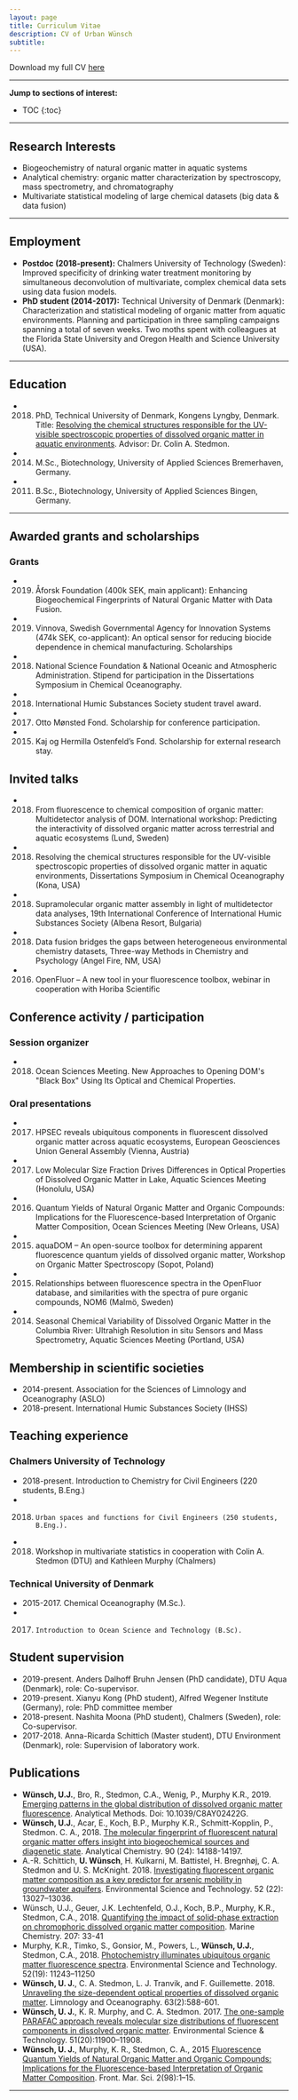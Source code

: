```yaml
---
layout: page
title: Curriculum Vitae
description: CV of Urban Wünsch
subtitle: 
---
```


Download my full CV [here](https://chalmersuniversity.box.com/shared/static/kh7rj610icutjbe9rdhomv996zfpou5j.pdf)

---
__Jump to sections of interest:__

- TOC
{:toc}




---
## Research Interests

- Biogeochemistry of natural organic matter in aquatic systems
- Analytical chemistry: organic matter characterization by spectroscopy, mass spectrometry, and chromatography
- Multivariate statistical modeling of large chemical datasets (big data & data fusion)

---
## Employment

- __Postdoc (2018-present):__ Chalmers University of Technology (Sweden): Improved specificity of drinking water treatment monitoring by simultaneous deconvolution of multivariate, complex chemical data sets using data fusion models.
- __PhD student (2014-2017):__ Technical University of Denmark (Denmark): Characterization and statistical modeling of organic matter from aquatic environments. Planning and participation in three sampling campaigns spanning a total of seven weeks. Two moths spent with colleagues at the Florida State University and Oregon Health and Science University (USA).

---

## Education
- 2018.	PhD, Technical University of Denmark, Kongens Lyngby, Denmark. Title: [Resolving the chemical structures responsible for the UV-visible spectroscopic properties of dissolved organic matter in aquatic environments](http://orbit.dtu.dk/en/publications/resolving-the-chemical-structures-responsible-for-the-uvvisible-spectroscopic-properties-of-dissolved-organic-matter-in-aquatic-environments(0afd92e0-01cf-4ada-b684-a6b66f44da84).html). Advisor: Dr. Colin A. Stedmon.
- 2014.	M.Sc., Biotechnology, University of Applied Sciences Bremerhaven, Germany.
- 2011.	B.Sc., Biotechnology, University of Applied Sciences Bingen, Germany.

---

## Awarded grants and scholarships

### Grants

- 2019.	Åforsk Foundation (400k SEK, main applicant): Enhancing Biogeochemical Fingerprints of Natural Organic Matter with Data Fusion.
- 2019.	Vinnova, Swedish Governmental Agency for Innovation Systems (474k SEK, co-applicant): An optical sensor for reducing biocide dependence in chemical manufacturing.
Scholarships
- 2018.	National Science Foundation & National Oceanic and Atmospheric Administration. Stipend for participation in the Dissertations Symposium in Chemical Oceanography.
- 2018.	International Humic Substances Society student travel award.
- 2017.	Otto Mønsted Fond. Scholarship for conference participation.
- 2015.	Kaj og Hermilla Ostenfeld’s Fond. Scholarship for external research stay.


## Invited talks
- 2018.	From fluorescence to chemical composition of organic matter: Multidetector analysis of DOM. International workshop: Predicting the interactivity of dissolved organic matter across terrestrial and aquatic ecosystems (Lund, Sweden)
- 2018.	Resolving the chemical structures responsible for the UV-visible spectroscopic properties of dissolved organic matter in aquatic environments, Dissertations Symposium in Chemical Oceanography (Kona, USA)
- 2018.	Supramolecular organic matter assembly in light of multidetector data analyses, 19th International Conference of International Humic Substances Society (Albena Resort, Bulgaria)
- 2018.	Data fusion bridges the gaps between heterogeneous environmental chemistry datasets, Three-way Methods in Chemistry and Psychology (Angel Fire, NM, USA)
- 2016.	OpenFluor – A new tool in your fluorescence toolbox, webinar in cooperation with Horiba Scientific

## Conference activity / participation

### Session organizer

- 2018.	Ocean Sciences Meeting. New Approaches to Opening DOM's "Black Box" Using Its Optical and Chemical Properties.

### Oral presentations

- 2017.	HPSEC reveals ubiquitous components in fluorescent dissolved organic matter across aquatic ecosystems, European Geosciences Union General Assembly (Vienna, Austria)
- 2017.	Low Molecular Size Fraction Drives Differences in Optical Properties of Dissolved Organic Matter in Lake, Aquatic Sciences Meeting (Honolulu, USA)
- 2016.	Quantum Yields of Natural Organic Matter and Organic Compounds: Implications for the Fluorescence-based Interpretation of Organic Matter Composition, Ocean Sciences Meeting (New Orleans, USA)
- 2015.	aquaDOM – An open-source toolbox for determining apparent fluorescence quantum yields of dissolved organic matter, Workshop on Organic Matter Spectroscopy (Sopot, Poland)
- 2015.	Relationships between fluorescence spectra in the OpenFluor database, and similarities with the spectra of pure organic compounds, NOM6 (Malmö, Sweden)
- 2014.	Seasonal Chemical Variability of Dissolved Organic Matter in the Columbia River: Ultrahigh Resolution in situ Sensors and Mass Spectrometry, Aquatic Sciences Meeting (Portland, USA)

## Membership in scientific societies

- 2014-present.	Association for the Sciences of Limnology and Oceanography (ASLO)
- 2018-present.	International Humic Substances Society (IHSS)

## Teaching experience

### Chalmers University of Technology

- 2018-present. 	Introduction to Chemistry for Civil Engineers (220 students, B.Eng.)
- 2018.		Urban spaces and functions for Civil Engineers (250 students, B.Eng.).
- 2018.	Workshop in multivariate statistics in cooperation with Colin A. Stedmon (DTU) and Kathleen Murphy (Chalmers)

### Technical University of Denmark

- 2015-2017.	Chemical Oceanography (M.Sc.).
- 2017.		Introduction to Ocean Science and Technology (B.Sc).

## Student supervision

- 2019-present.	Anders Dalhoff Bruhn Jensen (PhD candidate), DTU Aqua (Denmark), role: Co-supervisor.
- 2019-present.	Xianyu Kong (PhD student), Alfred Wegener Institute (Germany), role: PhD committee member
- 2018-present. Nashita Moona (PhD student), Chalmers (Sweden), role: Co-supervisor.
- 2017-2018.	Anna-Ricarda Schittich (Master student), DTU Environment (Denmark), role: Supervision of laboratory work.


## Publications

- __Wünsch, U.J.__, Bro, R., Stedmon, C.A., Wenig, P., Murphy K.R., 2019. [Emerging patterns in the global distribution of dissolved organic matter fluorescence](https://doi.org/10.1039/C8AY02422G). Analytical Methods. Doi: 10.1039/C8AY02422G.
- __Wünsch, U.J.__, Acar, E., Koch, B.P., Murphy K.R., Schmitt-Kopplin, P., Stedmon. C. A., 2018. [The molecular fingerprint of fluorescent natural organic matter offers insight into biogeochemical sources and diagenetic state](https://doi.org/10.1021/acs.analchem.8b02863). Analytical Chemistry. 90 (24): 14188-14197.
- A.-R. Schittich, __U. Wünsch__, H. Kulkarni, M. Battistel, H. Bregnhøj, C. A. Stedmon and U. S. McKnight. 2018. [Investigating fluorescent organic matter composition as a key predictor for arsenic mobility in groundwater aquifers](https://doi.org/10.1021/acs.est.8b04070). Environmental Science and Technology. 52 (22): 13027–13036.
- Wünsch, U.J., Geuer, J.K. Lechtenfeld, O.J., Koch, B.P., Murphy, K.R., Stedmon, C.A., 2018. [Quantifying the impact of solid-phase extraction on chromophoric dissolved organic matter composition](https://doi.org/10.1016/j.marchem.2018.08.010). Marine Chemistry. 207: 33-41
- Murphy, K.R., Timko, S., Gonsior, M., Powers, L., __Wünsch, U.J.__, Stedmon, C.A., 2018. [Photochemistry illuminates ubiquitous organic matter fluorescence spectra](https://doi.org/10.1021/acs.est.8b02648). Environmental Science and Technology. 52(19): 11243–11250
 - __Wünsch, U. J.__, C. A. Stedmon, L. J. Tranvik, and F. Guillemette. 2018. [Unraveling the size-dependent optical properties of dissolved organic matter](https://doi.org/10.1002/lno.10651). Limnology and Oceanography. 63(2):588-601.
- __Wünsch, U. J.__, K. R. Murphy, and C. A. Stedmon. 2017. [The one-sample PARAFAC approach reveals molecular size distributions of fluorescent components in dissolved organic matter](https://doi.org/10.1021/acs.est.7b03260). Environmental Science & Technology. 51(20):11900–11908.
- __Wünsch, U. J.__, Murphy, K. R., Stedmon, C. A., 2015 [Fluorescence Quantum Yields of Natural Organic Matter and Organic Compounds: Implications for the Fluorescence-based Interpretation of Organic Matter Composition](https://doi.org/10.3389/fmars.2015.00098). Front. Mar. Sci. 2(98):1–15.

---
